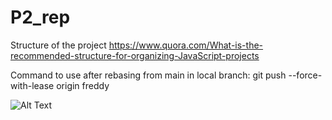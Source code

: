 # P2_rep

Structure of the project
https://www.quora.com/What-is-the-recommended-structure-for-organizing-JavaScript-projects

Command to use after rebasing from main in local branch:
git push --force-with-lease origin freddy

![Alt Text](https://media.giphy.com/media/vFKqnCdLPNOKc/giphy.gif)
